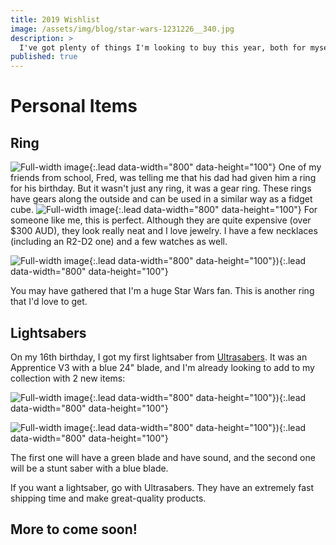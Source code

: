 ```yaml
---
title: 2019 Wishlist
image: /assets/img/blog/star-wars-1231226__340.jpg
description: >
  I've got plenty of things I'm looking to buy this year, both for myself and ACORD as well. Let's have a look at them!
published: true
---
```


# Personal Items
## Ring
![Full-width image](https://i.etsystatic.com/17434592/d/il/4d38f1/1566916155/il_340x270.1566916155_g1ow.jpg?version=0){:.lead data-width="800" data-height="100"}
One of my friends from school, Fred, was telling me that his dad had given him a ring for his birthday. But it wasn't just any ring, it was a gear ring. These rings have gears along the outside and can be used in a similar way as a fidget cube.
![Full-width image](https://i.etsystatic.com/6173482/r/il/30b123/1321111846/il_570xN.1321111846_gcd2.jpg){:.lead data-width="800" data-height="100"}
For someone like me, this is perfect. Although they are quite expensive (over $300 AUD), they look really neat and I love jewelry. I have a few necklaces (including an R2-D2 one) and a few watches as well.

![Full-width image](https://i.etsystatic.com/6173482/r/il/30b123/1321111846/il_570xN.1321111846_gcd2.jpg){:.lead data-width="800" data-height="100"}){:.lead data-width="800" data-height="100"}

You may have gathered that I'm a huge Star Wars fan. This is another ring that I'd love to get.

## Lightsabers
On my 16th birthday, I got my first lightsaber from [Ultrasabers](http://ultrasabers.com). It was an Apprentice V3 with a blue 24" blade, and I'm already looking to add to my collection with 2 new items:

![Full-width image](https://ultrasabers.com/wp-content/uploads/2018/09/V5.1-Initiate-gold-side-view.jpg){:.lead data-width="800" data-height="100"}){:.lead data-width="800" data-height="100"}

![Full-width image](https://ultrasabers.com/wp-content/uploads/2015/08/p-1000-SOUND-MantisDark-2.jpg){:.lead data-width="800" data-height="100"}){:.lead data-width="800" data-height="100"}

The first one will have a green blade and have sound, and the second one will be a stunt saber with a blue blade.

If you want a lightsaber, go with Ultrasabers. They have an extremely fast shipping time and make great-quality products.

## More to come soon!
